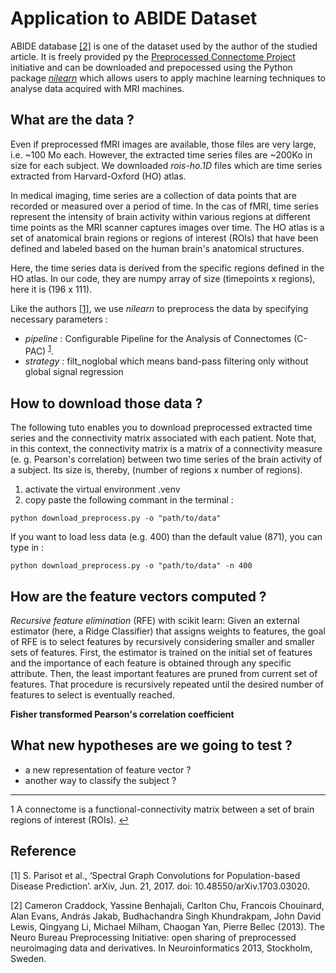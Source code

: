 # Application to ABIDE Dataset

ABIDE  database [[2]](#2) is one of the dataset used by the author of the studied article. It is freely provided py the [Preprocessed Connectome Project](http://preprocessed-connectomes-project.org/abide/) initiative and can be downloaded and prepocessed using the Python package [*nilearn*](https://nilearn.github.io/dev/introduction.html#what-is-nilearn) which allows users to apply machine learning techniques to analyse data acquired with MRI machines. 


## What are the data ?
Even if preprocessed fMRI images are available, those files are very large, i.e. ~100 Mo each. However, the extracted time series files are ~200Ko in size for each subject. We downloaded *rois-ho.1D* files which are time series extracted from Harvard-Oxford (HO) atlas. 

In medical imaging, time series are a collection of data points that are recorded or measured over a period of time. In the cas of fMRI, time series represent the intensity of brain activity within various regions at different time points as the MRI scanner captures images over time. The HO atlas is a set of anatomical brain regions or regions of interest (ROIs) that have been defined and labeled based on the human brain's anatomical structures.

Here, the time series data is derived from the specific regions defined in the HO atlas. In our code, they are numpy array of size (timepoints x regions), here it is (196 x 111).


Like the authors [[1]](#1), we use *nilearn* to preprocess the data by specifying necessary parameters :
- *pipeline* : Configurable Pipeline for the Analysis of Connectomes (C-PAC) <sup id="s1">[1](#f1)</sup>. 
- *strategy* : filt_noglobal which means band-pass filtering only without global signal regression

## How to download those data ?

The following tuto enables you to download preprocessed extracted time series and the connectivity matrix associated with each patient. Note that, in this context, the connectivity matrix is a matrix of a connectivity measure (e. g. Pearson's correlation) between two time series of the brain activity of a subject. Its size is, thereby, (number of regions x number of regions).

1. activate the virtual environment .venv
2. copy paste the following commant in the terminal :
```
python download_preprocess.py -o "path/to/data"
```
If you want to load less data (e.g. 400) than the default value (871), you can type in :
```
python download_preprocess.py -o "path/to/data" -n 400

```

## How are the feature vectors computed ?
*Recursive feature elimination* (RFE) with scikit learn: Given an external estimator (here, a Ridge Classifier) that assigns weights to features, the goal of RFE is to select features by recursively considering smaller and smaller sets of features. First, the estimator is trained on the initial set of features and the importance of each feature is obtained through any specific attribute. Then, the least important features are pruned from current set of features. That procedure is recursively repeated until the desired number of features to select is eventually reached.

**Fisher transformed Pearson's correlation coefficient**

## What new hypotheses are we going to test ?

- a new representation of feature vector ?
- another way to classify the subject ?


---
<a id="f1">1</a> A connectome is a functional-connectivity matrix between a set of brain regions of interest (ROIs). [↩](#s1)

## Reference 
<a id="1"> [1] </a> S. Parisot et al., ‘Spectral Graph Convolutions for Population-based Disease Prediction’. arXiv, Jun. 21, 2017. doi: 10.48550/arXiv.1703.03020.

<a id="data"> [2] </a> Cameron Craddock, Yassine Benhajali, Carlton Chu, Francois Chouinard, Alan Evans, András Jakab, Budhachandra Singh Khundrakpam, John David Lewis, Qingyang Li, Michael Milham, Chaogan Yan, Pierre Bellec (2013). The Neuro Bureau Preprocessing Initiative: open sharing of preprocessed neuroimaging data and derivatives. In Neuroinformatics 2013, Stockholm, Sweden.